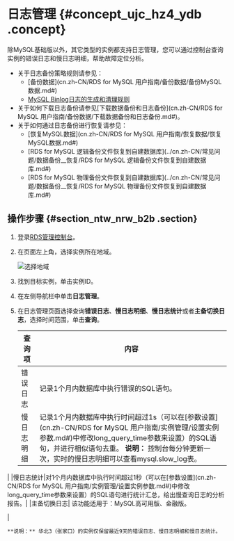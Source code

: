 # 日志管理 {#concept_ujc_hz4_ydb .concept}

除MySQL基础版以外，其它类型的实例都支持日志管理，您可以通过控制台查询实例的错误日志和慢日志明细，帮助故障定位分析。

-   关于日志备份策略规则请参见：
    -   [备份数据](cn.zh-CN/RDS for MySQL 用户指南/备份数据/备份MySQL数据.md#)
    -   [MySQL Binlog日志的生成和清理规则](https://help.aliyun.com/knowledge_detail/41815.html)
-   关于如何下载日志备份请参见[下载数据备份和日志备份](cn.zh-CN/RDS for MySQL 用户指南/备份数据/下载数据备份和日志备份.md#)。
-   关于如何通过日志备份进行恢复请参见：
    -   [恢复MySQL数据](cn.zh-CN/RDS for MySQL 用户指南/恢复数据/恢复MySQL数据.md#)
    -   [RDS for MySQL 逻辑备份文件恢复到自建数据库](../cn.zh-CN/常见问题/数据备份__恢复/RDS for MySQL 逻辑备份文件恢复到自建数据库.md#)
    -   [RDS for MySQL 物理备份文件恢复到自建数据库](../cn.zh-CN/常见问题/数据备份__恢复/RDS for MySQL 物理备份文件恢复到自建数据库.md#)

## 操作步骤 {#section_ntw_nrw_b2b .section}

1.  登录[RDS管理控制台](https://rds.console.aliyun.com/)。
2.  在页面左上角，选择实例所在地域。

    ![选择地域](http://static-aliyun-doc.oss-cn-hangzhou.aliyuncs.com/assets/img/7814/156099646036543_zh-CN.png)

3.  找到目标实例，单击实例ID。
4.  在左侧导航栏中单击**日志管理**。
5.  在日志管理页面选择查询**错误日志**、**慢日志明细**、**慢日志统计**或者**主备切换日志**，选择时间范围，单击**查询**。

    |查询项|内容|
    |---|--|
    |错误日志|记录1个月内数据库中执行错误的SQL语句。|
    |慢日志明细|记录1个月内数据库中执行时间超过1s（可以在[参数设置](cn.zh-CN/RDS for MySQL 用户指南/实例管理/设置实例参数.md#)中修改long\_query\_time参数来设置）的SQL语句，并进行相似语句去重。 **说明：** 控制台每分钟更新一次，实时的慢日志明细可以查看mysql.slow\_log表。

 |
    |慢日志统计|对1个月内数据库中执行时间超过1秒（可以在[参数设置](cn.zh-CN/RDS for MySQL 用户指南/实例管理/设置实例参数.md#)中修改long\_query\_time参数来设置）的SQL语句进行统计汇总，给出慢查询日志的分析报告。|
    |主备切换日志| 该功能适用于：MySQL高可用版、金融版。

 |

    **说明：** 华北3（张家口）的实例仅保留最近9天的错误日志、慢日志明细和慢日志统计。


